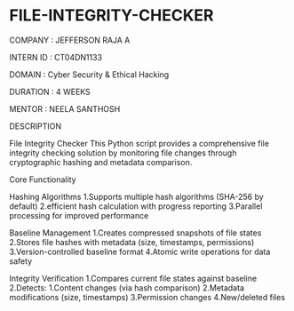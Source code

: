 # FILE-INTEGRITY-CHECKER

COMPANY : JEFFERSON RAJA A 

INTERN ID : CT04DN1133

DOMAIN : Cyber Security & Ethical Hacking 

DURATION : 4 WEEKS

MENTOR : NEELA SANTHOSH

DESCRIPTION

File Integrity Checker
This Python script provides a comprehensive file integrity checking solution by monitoring file changes through cryptographic hashing and metadata comparison.

Core Functionality

Hashing Algorithms
1.Supports multiple hash algorithms (SHA-256 by default)
2.efficient hash calculation with progress reporting
3.Parallel processing for improved performance

Baseline Management
1.Creates compressed snapshots of file states
2.Stores file hashes with metadata (size, timestamps, permissions)
3.Version-controlled baseline format
4.Atomic write operations for data safety

Integrity Verification
1.Compares current file states against baseline
2.Detects:
 1.Content changes (via hash comparison)
 2.Metadata modifications (size, timestamps)
 3.Permission changes
 4.New/deleted files
